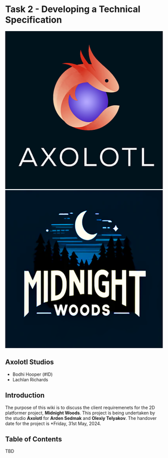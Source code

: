 # Task 2 - Developing a Technical Specification

![alt text](Media/Logos/TeamLogo.png) ![alt text](Media/Logos/GameLogo.png)

## Axolotl Studios
* Bodhi Hooper (#ID)
* Lachlan Richards

## Introduction

The purpose of this wiki is to discuss the client requiremenets for the 2D platformer project, **Midnight Woods**. This project is being undertaken by the studio **Axolotl** for **Arden Sedmak** and **Olexiy Telyakov**. The handover date for the project is *Friday, 31st May, 2024.

## Table of Contents
TBD

